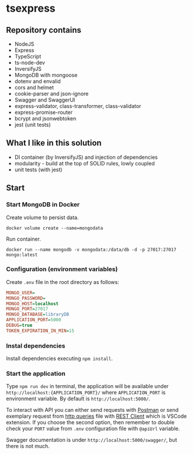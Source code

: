 # tsexpress

## Repository contains

* NodeJS
* Express
* TypeScript
* ts-node-dev
* InversifyJS
* MongoDB with mongoose
* dotenv and envalid
* cors and helmet
* cookie-parser and json-ignore
* Swagger and SwaggerUI
* express-validator, class-transformer, class-validator
* express-promise-router
* bcrypt and jsonwebtoken
* jest (unit tests)

## What I like in this solution

* DI container (by InversifyJS) and injection of dependencies
* modularity - build at the top of SOLID rules, lowly coupled
* unit tests (with jest)

## Start

### Start MongoDB in Docker

Create volume to persist data.

```docker
docker volume create --name=mongodata
```

Run container.

```docker
docker run --name mongodb -v mongodata:/data/db -d -p 27017:27017 mongo:latest
```

### Configuration (environment variables)

Create `.env` file in the root directory as follows:

```ini
MONGO_USER=
MONGO_PASSWORD=
MONGO_HOST=localhost
MONGO_PORT=27017
MONGO_DATABASE=libraryDB
APPLICATION_PORT=5000
DEBUG=true
TOKEN_EXPIRATION_IN_MIN=15
```

### Instal dependencies

Install dependencies executing `npm install`.

### Start the application

Type `npm run dev` in terminal, the application will be available under `http://localhost:{APPLICATION_PORT}/` where `APPLICATION_PORT` is environment variable. By default is `http://localhost:5000/`.

To interact with API you can either send requests with [Postman](https://www.getpostman.com/) or send exemplary
request from [http queries](server-queries.http) file with [REST Client](https://marketplace.visualstudio.com/items?itemName=humao.rest-client)
which is VSCode extension.
If you choose the second option, then remember to double check your `PORT` value from `.env` configuration file with `@apiUrl` variable.

Swagger documentation is under `http://localhost:5000/swagger/`, but there is not much.
